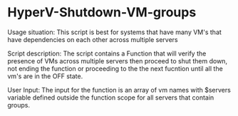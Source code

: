 # HyperV-Shutdown-VM-groups

Usage situation:
This script is best for systems that have many VM's that have dependencies on each other
across multiple servers

Script description:
The script contains a Function that will verify the presence of VMs across multiple servers then proceed to
shut them down, not ending the function or proceeding to the the next fucntion until all the vm's are in the OFF state.

User Input:
The input for the function is an array of vm names with $servers variable defined outside the function scope
for all servers that contain groups.



